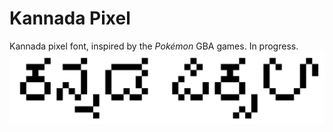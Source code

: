 # Kannada Pixel
Kannada pixel font, inspired by the *Pokémon* GBA games. In progress.
![kannada_pixel_title](documentation/kannada_pixel_title.png)
